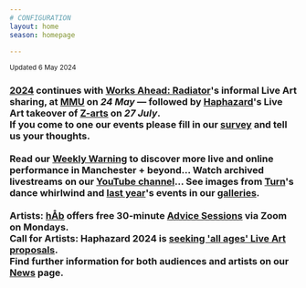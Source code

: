 ```yaml
---
# CONFIGURATION
layout: home
season: homepage

---
```

<small>Updated 6 May 2024</small>        
### [2024](/current/2024) continues with [Works Ahead: Radiator](/current/2024-worksahead)'s informal Live Art sharing, at <a href="https://mmu.ac.uk/about-us/buildings/grosvenor-east" target="_blank">MMU</a> on *24 May* — followed by [Haphazard](/current/2024-haphazard)'s Live Art takeover of <a href="https://z-arts.org/events/haphazard-2024" target="_blank">Z-arts</a> on *27 July*.<br>If you come to one our events please fill in our <a href="https://www.illuminate-data.org.uk/survey/pjxnmc" target="_blank">survey</a> and tell us your thoughts.<br><br>Read our <a href="https://wordofwarning.posthaven.com" target="_blank">Weekly Warning</a> to discover more live and online performance in Manchester + beyond… Watch archived livestreams on our <a href="https://youtube.com/@warnmcr" target="_blank">YouTube channel</a>… See images from [Turn](/current/2024-turn)'s dance whirlwind and [last year](/archive/2023)'s events in our [galleries](/galleries).<br><br>Artists: [hÅb](/hab) offers free 30-minute [Advice Sessions](/hab/advice) via Zoom on Mondays.<br>Call for Artists: Haphazard 2024 is <a href="https://haphazard.posthaven.com/haphazard-2024-live-art-for-all-ages-manchester-call-for-artists" target="_blank">seeking 'all ages' Live Art proposals</a>.<br>Find further information for both audiences and artists on our [News](/news) page.

